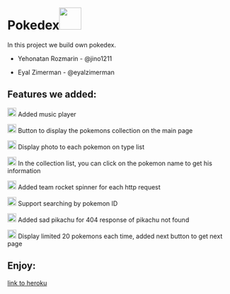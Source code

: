 <h1>Pokedex<img src="https://veekun.com/dex/media/pokemon/global-link/7.png" height="50px"/></h1>

In this project we build own pokedex.

- Yehonatan Rozmarin - @jino1211

- Eyal Zimerman - @eyalzimerman

## Features we added:

<img src="https://static.wikia.nocookie.net/pokemon-fano/images/6/6f/Poke_Ball.png/revision/latest/scale-to-width-down/340?cb=20140520015336" height="20px"> Added music player

<img src="https://static.wikia.nocookie.net/pokemon-fano/images/6/6f/Poke_Ball.png/revision/latest/scale-to-width-down/340?cb=20140520015336" height="20px"> Button to display the pokemons collection on the main page

<img src="https://static.wikia.nocookie.net/pokemon-fano/images/6/6f/Poke_Ball.png/revision/latest/scale-to-width-down/340?cb=20140520015336" height="20px"> Display photo to each pokemon on type list

<img src="https://static.wikia.nocookie.net/pokemon-fano/images/6/6f/Poke_Ball.png/revision/latest/scale-to-width-down/340?cb=20140520015336" height="20px"> In the collection list, you can click on the pokemon name to get his information

<img src="https://static.wikia.nocookie.net/pokemon-fano/images/6/6f/Poke_Ball.png/revision/latest/scale-to-width-down/340?cb=20140520015336" height="20px"> Added team rocket spinner for each http request

<img src="https://static.wikia.nocookie.net/pokemon-fano/images/6/6f/Poke_Ball.png/revision/latest/scale-to-width-down/340?cb=20140520015336" height="20px"> Support searching by pokemon ID

<img src="https://static.wikia.nocookie.net/pokemon-fano/images/6/6f/Poke_Ball.png/revision/latest/scale-to-width-down/340?cb=20140520015336" height="20px"> Added sad pikachu for 404 response of pikachu not found

<img src="https://static.wikia.nocookie.net/pokemon-fano/images/6/6f/Poke_Ball.png/revision/latest/scale-to-width-down/340?cb=20140520015336" height="20px"> Display limited 20 pokemons each time, added next button to get next page

## Enjoy:

[link to heroku](https://catch-all-pokemons.herokuapp.com/)
